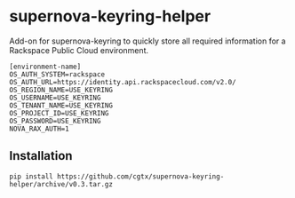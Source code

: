 supernova-keyring-helper
========================

Add-on for supernova-keyring to quickly store all required information for a Rackspace Public Cloud environment.

```
[environment-name]
OS_AUTH_SYSTEM=rackspace
OS_AUTH_URL=https://identity.api.rackspacecloud.com/v2.0/
OS_REGION_NAME=USE_KEYRING
OS_USERNAME=USE_KEYRING
OS_TENANT_NAME=USE_KEYRING
OS_PROJECT_ID=USE_KEYRING
OS_PASSWORD=USE_KEYRING
NOVA_RAX_AUTH=1
```

Installation
------------

```
pip install https://github.com/cgtx/supernova-keyring-helper/archive/v0.3.tar.gz
```
